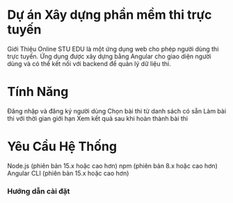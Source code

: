 # Dự án Xây dựng phần mềm thi trực tuyến  
Giới Thiệu
Online STU EDU là một ứng dụng web cho phép người dùng thi trực tuyến. Ứng dụng được xây dựng bằng Angular cho giao diện người dùng và có thể kết nối với backend để quản lý dữ liệu thi.
# Tính Năng
Đăng nhập và đăng ký người dùng
Chọn bài thi từ danh sách có sẵn
Làm bài thi với thời gian giới hạn
Xem kết quả sau khi hoàn thành bài thi
# Yêu Cầu Hệ Thống
Node.js (phiên bản 15.x hoặc cao hơn)
npm (phiên bản 8.x hoặc cao hơn)
Angular CLI (phiên bản 15.x hoặc cao hơn)
### Hướng dẫn cài đặt
